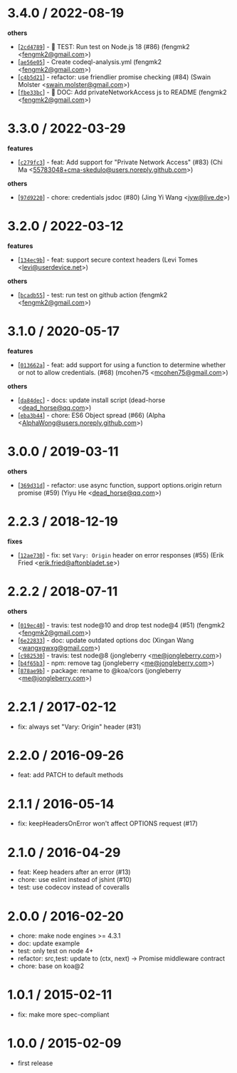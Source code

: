 
3.4.0 / 2022-08-19
==================

**others**
  * [[`2cd4789`](http://github.com/koajs/cors/commit/2cd4789f66a64cd13228e7305cce9069bd2d1283)] - 🤖 TEST: Run test on Node.js 18 (#86) (fengmk2 <<fengmk2@gmail.com>>)
  * [[`ae56e05`](http://github.com/koajs/cors/commit/ae56e054cb669c73784f8a12ab6413abca6eff57)] - Create codeql-analysis.yml (fengmk2 <<fengmk2@gmail.com>>)
  * [[`c4b5d21`](http://github.com/koajs/cors/commit/c4b5d21e0cf5ab76109be65f4b7267d0ccacce81)] - refactor: use friendlier promise checking (#84) (Swain Molster <<swain.molster@gmail.com>>)
  * [[`fbe33bc`](http://github.com/koajs/cors/commit/fbe33bca26373965429356f02144507c31326cfc)] - 📖 DOC: Add privateNetworkAccess js to README (fengmk2 <<fengmk2@gmail.com>>)

3.3.0 / 2022-03-29
==================

**features**
  * [[`c279fc3`](http://github.com/koajs/cors/commit/c279fc36e60f3b2835395d15c4604fa1b284fc5f)] - feat: Add support for "Private Network Access" (#83) (Chi Ma <<55783048+cma-skedulo@users.noreply.github.com>>)

**others**
  * [[`97d9220`](http://github.com/koajs/cors/commit/97d92207ae33aa2dbdd21d218ef836183194c257)] - chore: credentials jsdoc (#80) (Jing Yi Wang <<jyw@live.de>>)

3.2.0 / 2022-03-12
==================

**features**
  * [[`134ec9b`](http://github.com/koajs/cors/commit/134ec9b54b18565cf8bba8c5e6b6639d7d7e43a3)] - feat: support secure context headers (Levi Tomes <<levi@userdevice.net>>)

**others**
  * [[`bcadb55`](http://github.com/koajs/cors/commit/bcadb5599905c28934ed3c28f866f6cdb3f77aee)] - test: run test on github action (fengmk2 <<fengmk2@gmail.com>>)

3.1.0 / 2020-05-17
==================

**features**
  * [[`013662a`](http://github.com/koajs/cors/commit/013662ae1ab65c4af230c17dfa1044609502b15b)] - feat: add support for using a function to determine whether or not to allow credentials. (#68) (mcohen75 <<mcohen75@gmail.com>>)

**others**
  * [[`da84dec`](http://github.com/koajs/cors/commit/da84dec7fa16af95d157a549bd473e7bfa4aa152)] - docs: update install script (dead-horse <<dead_horse@qq.com>>)
  * [[`eba3b44`](http://github.com/koajs/cors/commit/eba3b446055bd14b86d19dfc81d8ed5f83a8a534)] - chore: ES6 Object spread (#66) (Alpha <<AlphaWong@users.noreply.github.com>>)

3.0.0 / 2019-03-11
==================

**others**
  * [[`369d31d`](http://github.com/koajs/cors/commit/369d31db7835ed344011706f9506d45a44638017)] - refactor: use async function, support options.origin return promise (#59) (Yiyu He <<dead_horse@qq.com>>)

2.2.3 / 2018-12-19
==================

**fixes**
  * [[`12ae730`](http://github.com/koajs/cors/commit/12ae7306e8055322e6c5d29319330da52ba0e126)] - fix: set `Vary: Origin` header on error responses (#55) (Erik Fried <<erik.fried@aftonbladet.se>>)

2.2.2 / 2018-07-11
==================

**others**
  * [[`019ec40`](http://github.com/koajs/cors/commit/019ec403be573177e8ed6ad3ef4077b82b5ea934)] - travis: test node@10 and drop test node@4 (#51) (fengmk2 <<fengmk2@gmail.com>>)
  * [[`6e22833`](http://github.com/koajs/cors/commit/6e22833ce125ca334b68980372065867eda892b0)] - doc: update outdated options doc (Xingan Wang <<wangxgwxg@gmail.com>>)
  * [[`c982530`](http://github.com/koajs/cors/commit/c9825308ce1c76810468bdf5a404b838206fba22)] - travis: test node@8 (jongleberry <<me@jongleberry.com>>)
  * [[`b4f65b3`](http://github.com/koajs/cors/commit/b4f65b39b558b870521e6613aee58898e88196f9)] - npm: remove  tag (jongleberry <<me@jongleberry.com>>)
  * [[`878ae9b`](http://github.com/koajs/cors/commit/878ae9b0c99fb6da8d3840e502d4968a65089e28)] - package: rename to @koa/cors (jongleberry <<me@jongleberry.com>>)

2.2.1 / 2017-02-12
==================

  * fix: always set "Vary: Origin" header (#31)

2.2.0 / 2016-09-26
==================

  * feat: add PATCH to default methods

2.1.1 / 2016-05-14
==================

  * fix: keepHeadersOnError won't affect OPTIONS request (#17)

2.1.0 / 2016-04-29
==================

  * feat: Keep headers after an error (#13)
  * chore: use eslint instead of jshint (#10)
  * test: use codecov instead of coveralls

2.0.0 / 2016-02-20
==================

  * chore: make node engines >= 4.3.1
  * doc: update example
  * test: only test on node 4+
  * refactor: src,test: update to (ctx, next) -> Promise middleware contract
  * chore: base on koa@2

1.0.1 / 2015-02-11
==================

 * fix: make more spec-compliant

1.0.0 / 2015-02-09
==================

 * first release
